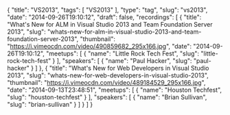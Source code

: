 {
  "title": "VS2013",
  "tags": [
    "VS2013"
  ],
  "type": "tag",
  "slug": "vs2013",
  "date": "2014-09-26T19:10:12",
  "draft": false,
  "recordings": [
    {
      "title": "What's New for ALM in Visual Studio 2013 and Team Foundation Server 2013",
      "slug": "whats-new-for-alm-in-visual-studio-2013-and-team-foundation-server-2013",
      "thumbnail": "https://i.vimeocdn.com/video/490859682_295x166.jpg",
      "date": "2014-09-26T19:10:12",
      "meetups": [
        {
          "name": "Little Rock Tech Fest",
          "slug": "little-rock-tech-fest"
        }
      ],
      "speakers": [
        {
          "name": "Paul Hacker",
          "slug": "paul-hacker"
        }
      ]
    },
    {
      "title": "What's New for Web Developers in Visual Studio 2013",
      "slug": "whats-new-for-web-developers-in-visual-studio-2013",
      "thumbnail": "https://i.vimeocdn.com/video/489184529_295x166.jpg",
      "date": "2014-09-13T23:48:51",
      "meetups": [
        {
          "name": "Houston Techfest",
          "slug": "houston-techfest"
        }
      ],
      "speakers": [
        {
          "name": "Brian Sullivan",
          "slug": "brian-sullivan"
        }
      ]
    }
  ]
}